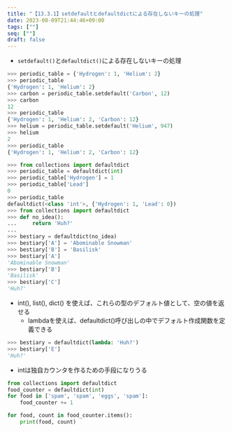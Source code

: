 ```yaml
---
title: "【13.3.1】setdefaultとdefaultdictによる存在しないキーの処理"
date: 2023-08-09T21:44:46+09:00
tags: [""]
seq: [""]
draft: false
---
```


- `setdefault()`と`defaultdict()`による存在しないキーの処理

```python
>>> periodic_table = {'Hydrogen': 1, 'Helium': 2}
>>> periodic_table
{'Hydrogen': 1, 'Helium': 2}
>>> carbon = periodic_table.setdefault('Carbon', 12)
>>> carbon
12
>>> periodic_table
{'Hydrogen': 1, 'Helium': 2, 'Carbon': 12}
>>> helium = periodic_table.setdefault('Helium', 947)
>>> helium
2
>>> periodic_table
{'Hydrogen': 1, 'Helium': 2, 'Carbon': 12}

>>> from collections import defaultdict
>>> periodic_table = defaultdict(int)
>>> periodic_table['Hydrogen'] = 1
>>> periodic_table['Lead']
0
>>> periodic_table
defaultdict(<class 'int'>, {'Hydrogen': 1, 'Lead': 0})
>>> from collections import defaultdict
>>> def no_idea():
...     return 'Huh?'
...
>>> bestiary = defaultdict(no_idea)
>>> bestiary['A'] = 'Abominable Snowman'
>>> bestiary['B'] = 'Basilisk'
>>> bestiary['A']
'Abominable Snowman'
>>> bestiary['B']
'Basilisk'
>>> bestiary['C']
'Huh?'
```

- int(), list(), dict() を使えば、これらの型のデフォルト値として、空の値を返せる
  - lambdaを使えば、defaultdict()呼び出しの中でデフォルト作成関数を定義できる

```python
>>> bestiary = defaultdict(lambda: 'Huh?')
>>> bestiary['E']
'Huh?'
```

- intは独自カウンタを作るための手段になりうる

```python
from collections import defaultdict
food_counter = defaultdict(int)
for food in ['spam', 'spam', 'eggs', 'spam']:
    food_counter += 1

for food, count in food_counter.items():
    print(food, count)
```
